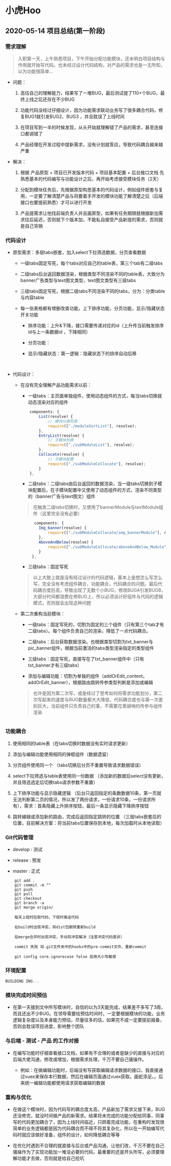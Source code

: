 # 小虎Hoo

## 2020-05-14 项目总结(第一阶段)

### 需求理解

> 入职第一天，上午熟悉项目，下午开始分配功能模块，还未明白项目结构与作用就开始写代码。也未经过设计代码结构，对产品的需求也是一无所知，以为功能很简单...


- 问题：

    1. 高估自己的理解能力，结果写了一堆BUG，最后测试提了110+个BUG，最终上线之后还存在不少BUG

    2. 功能代码没经过仔细设计，因为功能需求联动业务写了很多耦合代码，修复BUG1就引发BUG2、BUG3 ，并且耽误了上线时间

    3. 在项目写到一半的时候发现，从头开始就理解错了产品的需求，甚至连接口都调错了

    4. 产品经理在开发过程中提新需求，没有计划就答应，导致代码耦合越来越严重

- 解决：

    1. 根据 产品原型 + 项目已开发版本代码 + 项目基本配置 + 后台接口文档 先熟悉基本的代码编写与功能设计之后，再开始考虑接受模块任务（2天）

    2. 分配到模块任务后，先根据原型构思基本的代码设计，例如组件嵌套与复用，一定要了解清楚产品与将要着手开发的模块功能了解清楚之后（后端接口也要提前熟悉）才可以进行开发

    3. 产品提需求让他找前端负责人并且画原型，如果有任务期限就根据新加需求往后延迟，否则就下个版本加，不能私自接受产品新提的需求，否则就是自己背锅

### 代码设计

- 原型需求：多层tabs嵌套，加入select下拉筛选数据，分页查看数据

    - 一级tabs固定写死，每个tabs对应自己的table表，第三个tab有二级tabs

    - 二级tabs后台返回数据渲染，根据类型不同渲染不同的table表，大致分为banner广告类型与text图文类型，text图文类型有三级tabs

    - 三级tabs固定写死，根据二级tabs不同渲染不同的tabs，分为：分类table与内容table

    - 每一张表格都有增删改查功能，上下排序功能，分页功能，显示/隐藏状态开关功能

        - 排序功能：上升&下降，接口需要传递对应的id（上升传当前触发排序id与上一条数据id ，下降相同）

        - 分页功能：

        - 显示/隐藏状态：第一逻辑：隐藏状态下的排序自动后移

        <img :src="$withBase('/image/XHhoo-01.png')">

        <img :src="$withBase('/image/XHhoo-02.png')">

- 代码设计：

    - 在没有完全理解产品功能需求以前：

        - 一级tabs：主页面单独组件，使用动态组件的方式，每当tabs切换就动态渲染对应的组件

        ```js
            components: {
                List(resolve) {
                    // 模块分类列表
                    require(["./moduleSortList"], resolve);
                },
                EntryList(resolve) {
                    // 子模块列表
                    require(["./subModuleList"], resolve);
                },
                Collocate(resolve) {
                    // 子模块配置
                    require(["./subModuleCollocate"], resolve);
                }
            },

        ```

        - 二级tabs：二级tabs由后台返回的数据渲染，当一级tabs切换到子模块配置后，在子模块配置中又使用了动态组件的方式，渲染不同类型的（banner广告与text图文）组件

        > 在触发二级tabs切换时，又使用了bannerModule与textModule组件（这里完全没有必要）

        ```js
              components: {
                Img_banner(resolve) {
                    require(["./subModuleCollocate/img_bannerModule"], resolve);
                },
                AboveAndBelow(resolve) {
                    require(["./subModuleCollocate/aboveAndBelow_Module"], resolve);
                }
             },

        ```

        - 三级tabs：固定写死

        > 以上大致上就是没有经过设计的代码逻辑，基本上是想怎么写怎么写，完全没有考虑组件耦合，功能耦合，代码耦合的问题。最后代码耦合度巨高，导致出现了无数个小BUG，修改BUGA引发BUGB，大部分时间都浪费在修BUG上，所以必须设计好组件与代码的逻辑模式，否则就会出现这种问题

    - 第二次重构当前模块：

        - 一级tabs：固定写死的，切割为固定的三个组件（只有第三个tab才有二级tabs）。每个组件负责自己的渲染，降低了一点代码耦合。

        - 二级tabs：后台获取数据渲染。也根据类型切割为txt_banner与pic_banner组件，根据当前激活的tabs类型渲染指定的类型组件

        - 三级tabs：固定写死，直接写在了txt_banner组件中（只有txt_banner才有三级tabs）

        - 添加与编辑功能：切割为单独的组件（addOrEdit_content，addOrEdit_banner），根据路由跳转传参类型判断是添加或编辑

        > 也许是因为第二次写，或是经过了思考如何将需求功能划分，第二次写起来的速度与BUG数量都大大降低，代码耦合度也与第一次差别巨大，当前组件只负责自己的事，不需要花里胡哨的传参与组件渲染

        <img :src="$withBase('/image/XHhoo-03.png')">

### 功能耦合

1. 使用相同的table表（在tabs切换时数据没有实时请求更新）

2. 添加与编辑功能使用相同的弹框组件（数据遗留）

3. 分页组件使用同一个 （tabs切换后分页不重置导致请求数据错误）

4. select下拉筛选与table表使用同一份数据 （添加新的数据后select没有更新，并且筛选选定后切换tabs请求参数不重置）

5. 上下排序功能与显示隐藏逻辑 （后台只返回指定的条数数据10条，第一页就无法判断第二页的情况，所以发了两份请求，一份请求10条，一份请求所有），需求：首条隐藏上升排序按钮，最后一条显示隐藏下降排序按钮

6. 跳转编辑或添加新的路由，完成后返回指定跳转的位置 （三层tabs嵌套后的位置，目前解决方案：将当前tabs位置保存到本地，每次加载时从本地读取）

### Git代码管理

- develop : 测试

- release : 预发

- master : 正式

```git
    git add . 
    git commit -m ""
    git push 
    git pull
    git checkout 
    git branch -a 
    git merge origin/

    每天上班时拉取代码，下班时推送代码

    在build时出现冲突，将dist包删除重新build

    在merge合并时出现冲突，手动将冲突解决（注意冲突代码差异）

    commit 失败 将.git文件夹中的hooks中的pre-commit文件，重新commit

    git config core.ignorecase false 启用大小写敏感

```

### 环境配置

```js
BUILDING ING...
```

### 模块完成时间预估

- 在第一天接到文中所写模块时，自信的以为3天能完成，结果差不多写了3周，而且还出不少BUG。在领导需要给预估时间时，一定要根据模块的功能，业务逻辑复杂度以及本身能力预估，尽量往多的估，如果完不成一定要提前报备，否则会耽误项目进度，影响整个团队

### 与后端 - 测试 - 产品 的工作对接

- 在编写功能时仔细查看接口文档，如果有不合理的或者是缺少的直接与对应的后端大佬沟通，修改或增加，根据需求处理，千万不要自己骚操作。

    - 例如：在做编辑功能时，后端没有写获取编辑请求数据的接口，我直接通过vuex来保存本行数据，然后在编辑页面通过vuex获取。画蛇添足。。后来统一编辑功能都使用请求获取编辑的数据

### 重构与优化

- 在做这个模块时，因为代码写的耦合度太高，产品新加了需求又接下来，BUG还没修完，就没时间做产品的新需求。结果将未完成的功能分配给同事，同事写的代码更加耦合了，因为上线时间临近，只顾着完成功能，在重构时发现很简单的业务逻辑都是因为代码耦合而不得不将其复杂化，所以在一开始编写代码时就应该做好准备，组件的设计，如何降低耦合等等

- 在优化时遇到不合理的就直接与后台或产品沟通，让他们改，千万不要在自己骚操作为了实现功能加一堆没必要的代码，最重要的还是开头所写，必须要理解功能才去做，否则就是给自己挖坑